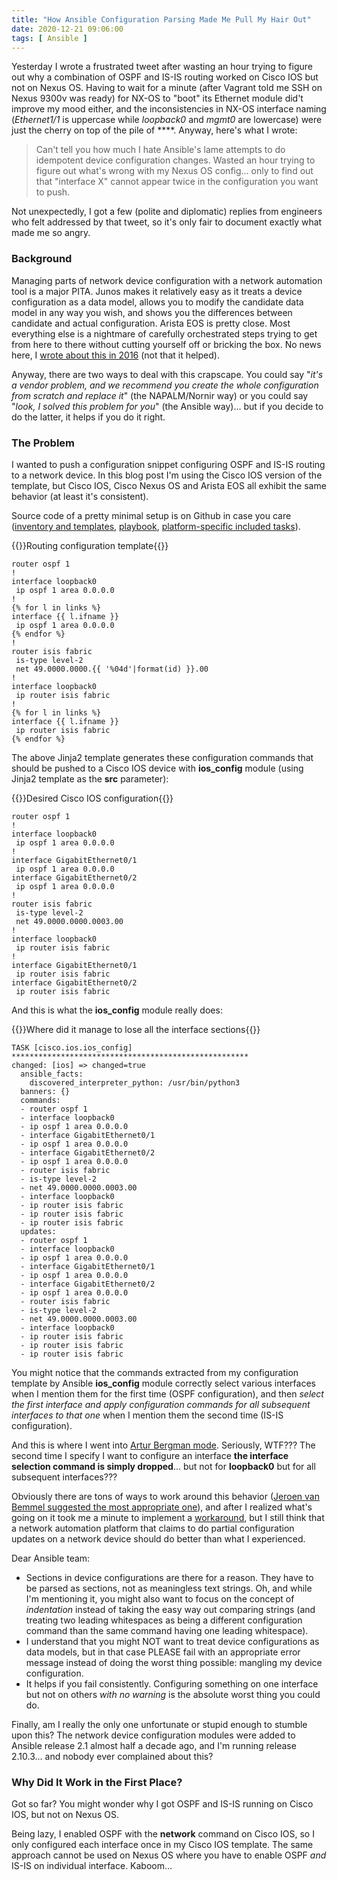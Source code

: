 ```yaml
---
title: "How Ansible Configuration Parsing Made Me Pull My Hair Out"
date: 2020-12-21 09:06:00
tags: [ Ansible ]
---
```

Yesterday I wrote a frustrated tweet after wasting an hour trying to figure out why a combination of OSPF and IS-IS routing worked on Cisco IOS but not on Nexus OS. Having to wait for a minute (after Vagrant told me SSH on Nexus 9300v was ready) for NX-OS to "boot" its Ethernet module did't improve my mood either, and the inconsistencies in NX-OS interface naming (_Ethernet1/1_ is uppercase while _loopback0_ and _mgmt0_ are lowercase) were just the cherry on top of the pile of ****. Anyway, here's what I wrote:

> Can't tell you how much I hate Ansible's lame attempts to do idempotent device configuration changes. Wasted an hour trying to figure out what's wrong with my Nexus OS config... only to find out that "interface X" cannot appear twice in the configuration you want to push.

Not unexpectedly, I got a few (polite and diplomatic) replies from engineers who felt addressed by that tweet, so it's only fair to document exactly what made me so angry.
<!--more-->
### Background

Managing parts of network device configuration with a network automation tool is a major PITA. Junos makes it relatively easy as it treats a device configuration as a data model, allows you to modify the candidate data model in any way you wish, and shows you the differences between candidate and actual configuration. Arista EOS is pretty close. Most everything else is a nightmare of carefully orchestrated steps trying to get from here to there without cutting yourself off or bricking the box. No news here, I [wrote about this in 2016](https://blog.ipspace.net/2016/10/network-automation-rfp-requirements.html) (not that it helped).

Anyway, there are two ways to deal with this crapscape. You could say "_it's a vendor problem, and we recommend you create the whole configuration from scratch and replace it_" (the NAPALM/Nornir way) or you could say "_look, I solved this problem for you_" (the Ansible way)... but if you decide to do the latter, it helps if you do it right.

### The Problem

I wanted to push a configuration snippet configuring OSPF and IS-IS routing to a network device. In this blog post I'm using the Cisco IOS version of the template, but Cisco IOS, Cisco Nexus OS and Arista EOS all exhibit the same behavior (at least it's consistent). 

Source code of a pretty minimal setup is on Github in case you care ([inventory and templates](https://github.com/ipspace/netsim-examples/tree/master/config), [playbook](https://github.com/ipspace/netsim-tools/blob/master/config.ansible), [platform-specific included tasks](https://github.com/ipspace/netsim-tools/tree/master/ansible/config)).

{{<cc>}}Routing configuration template{{</cc>}}
```
router ospf 1
!
interface loopback0
 ip ospf 1 area 0.0.0.0
!
{% for l in links %}
interface {{ l.ifname }}
 ip ospf 1 area 0.0.0.0
{% endfor %}
!
router isis fabric
 is-type level-2
 net 49.0000.0000.{{ '%04d'|format(id) }}.00
!
interface loopback0
 ip router isis fabric
!
{% for l in links %}
interface {{ l.ifname }}
 ip router isis fabric
{% endfor %}
```

The above Jinja2 template generates these configuration commands that should be pushed to a Cisco IOS device with **ios_config** module (using Jinja2 template as the **src** parameter):

{{<cc>}}Desired Cisco IOS configuration{{</cc>}}
```
router ospf 1
!
interface loopback0
 ip ospf 1 area 0.0.0.0
!
interface GigabitEthernet0/1
 ip ospf 1 area 0.0.0.0
interface GigabitEthernet0/2
 ip ospf 1 area 0.0.0.0
!
router isis fabric
 is-type level-2
 net 49.0000.0000.0003.00
!
interface loopback0
 ip router isis fabric
!
interface GigabitEthernet0/1
 ip router isis fabric
interface GigabitEthernet0/2
 ip router isis fabric
```

And this is what the **ios_config** module really does:

{{<cc>}}Where did it manage to lose all the interface sections{{</cc>}}
```
TASK [cisco.ios.ios_config] *****************************************************
changed: [ios] => changed=true
  ansible_facts:
    discovered_interpreter_python: /usr/bin/python3
  banners: {}
  commands:
  - router ospf 1
  - interface loopback0
  - ip ospf 1 area 0.0.0.0
  - interface GigabitEthernet0/1
  - ip ospf 1 area 0.0.0.0
  - interface GigabitEthernet0/2
  - ip ospf 1 area 0.0.0.0
  - router isis fabric
  - is-type level-2
  - net 49.0000.0000.0003.00
  - interface loopback0
  - ip router isis fabric
  - ip router isis fabric
  - ip router isis fabric
  updates:
  - router ospf 1
  - interface loopback0
  - ip ospf 1 area 0.0.0.0
  - interface GigabitEthernet0/1
  - ip ospf 1 area 0.0.0.0
  - interface GigabitEthernet0/2
  - ip ospf 1 area 0.0.0.0
  - router isis fabric
  - is-type level-2
  - net 49.0000.0000.0003.00
  - interface loopback0
  - ip router isis fabric
  - ip router isis fabric
  - ip router isis fabric
```

You might notice that the commands extracted from my configuration template by Ansible **ios_config** module correctly select various interfaces when I mention them for the first time (OSPF configuration), and then _select the first interface and apply configuration commands for all subsequent interfaces to that one_ when I mention them the second time (IS-IS configuration).

And this is where I went into [Artur Bergman mode](https://www.youtube.com/watch?v=oebqlzblfyo). Seriously, WTF??? The second time I specify I want to configure an interface **the interface selection command is simply dropped**... but not for **loopback0** but for all subsequent interfaces???

Obviously there are tons of ways to work around this behavior ([Jeroen van Bemmel suggested the most appropriate one](https://twitter.com/jbemmel/status/1340890305814556672)), and after I realized what's going on it took me a minute to implement a [workaround](https://github.com/ipspace/netsim-examples/blob/master/BGP/IGP-metric/igp.nxos.j2), but I still think that a network automation platform that claims to do partial configuration updates on a network device should do better than what I experienced.

Dear Ansible team:

* Sections in device configurations are there for a reason. They have to be parsed as sections, not as meaningless text strings. Oh, and while I'm mentioning it, you might also want to focus on the concept of *indentation* instead of taking the easy way out comparing strings (and treating two leading whitespaces as being a different configuration command than the same command having one leading whitespace).
* I understand that you might NOT want to treat device configurations as data models, but in that case PLEASE fail with an appropriate error message instead of doing the worst thing possible: mangling my device configuration.
* It helps if you fail consistently. Configuring something on one interface but not on others *with no warning* is the absolute worst thing you could do.

Finally, am I really the only one unfortunate or stupid enough to stumble upon this? The network device configuration modules were added to Ansible release 2.1 almost half a decade ago, and I'm running release 2.10.3... and nobody ever complained about this?

### Why Did It Work in the First Place?

Got so far? You might wonder why I got OSPF and IS-IS running on Cisco IOS, but not on Nexus OS. 

Being lazy, I enabled OSPF with the **network** command on Cisco IOS, so I only configured each interface once in my Cisco IOS template. The same approach cannot be used on Nexus OS where you have to enable OSPF _and_ IS-IS on individual interface. Kaboom...

